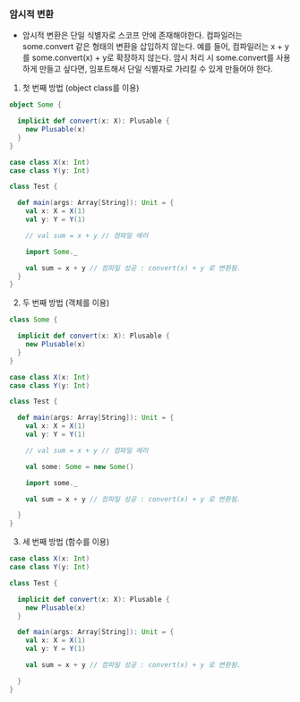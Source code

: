 ### 암시적 변환

- 암시적 변환은 단일 식별자로 스코프 안에 존재해야한다. 컴파일러는 some.convert 같은 형태의 변환을 삽입하지 않는다. 예를 들어, 컴파일러는 x + y를 some.convert(x) + y로 확장하지 않는다. 암시 처리 시 some.convert를 사용하게 만들고 싶다면, 임포트해서 단일 식별자로 가리킬 수 있게 만들어야 한다.

1. 첫 번째 방법 (object class를 이용)
```scala
object Some {

  implicit def convert(x: X): Plusable {
    new Plusable(x)
  }
}

case class X(x: Int)
case class Y(y: Int)

class Test {

  def main(args: Array[String]): Unit = {
    val x: X = X(1)
    val y: Y = Y(1)

    // val sum = x + y // 컴파일 에러

    import Some._

    val sum = x + y // 컴파일 성공 : convert(x) + y 로 변환됨.
  }
}
```

2. 두 번째 방법 (객체를 이용)
```scala
class Some {

  implicit def convert(x: X): Plusable {
    new Plusable(x)
  }
}

case class X(x: Int)
case class Y(y: Int)

class Test {

  def main(args: Array[String]): Unit = {
    val x: X = X(1)
    val y: Y = Y(1)

    // val sum = x + y // 컴파일 에러

    val some: Some = new Some()

    import some._

    val sum = x + y // 컴파일 성공 : convert(x) + y 로 변환됨.

  }
}
```

3. 세 번째 방법 (함수를 이용)
```scala
case class X(x: Int)
case class Y(y: Int)

class Test {

  implicit def convert(x: X): Plusable {
    new Plusable(x)
  }

  def main(args: Array[String]): Unit = {
    val x: X = X(1)
    val y: Y = Y(1)

    val sum = x + y // 컴파일 성공 : convert(x) + y 로 변환됨.

  }
}
```
